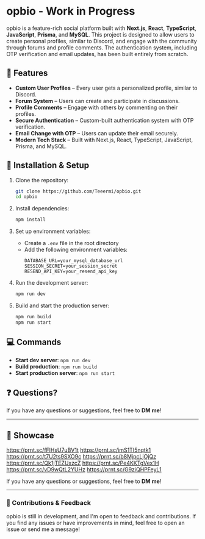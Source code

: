 # opbio - Work in Progress

opbio is a feature-rich social platform built with **Next.js**, **React**, **TypeScript**, **JavaScript**, **Prisma**, and **MySQL**. This project is designed to allow users to create personal profiles, similar to Discord, and engage with the community through forums and profile comments. The authentication system, including OTP verification and email updates, has been built entirely from scratch.

## 🚀 Features

- **Custom User Profiles** – Every user gets a personalized profile, similar to Discord.
- **Forum System** – Users can create and participate in discussions.
- **Profile Comments** – Engage with others by commenting on their profiles.
- **Secure Authentication** – Custom-built authentication system with OTP verification.
- **Email Change with OTP** – Users can update their email securely.
- **Modern Tech Stack** – Built with Next.js, React, TypeScript, JavaScript, Prisma, and MySQL.

## 🔧 Installation & Setup

1. Clone the repository:

   ```sh
   git clone https://github.com/Teeermi/opbio.git
   cd opbio
   ```

2. Install dependencies:

   ```sh
   npm install
   ```

3. Set up environment variables:

   - Create a `.env` file in the root directory
   - Add the following environment variables:
     ```env
     DATABASE_URL=your_mysql_database_url
     SESSION_SECRET=your_session_secret
     RESEND_API_KEY=your_resend_api_key
     ```

4. Run the development server:

   ```sh
   npm run dev
   ```

5. Build and start the production server:
   ```sh
   npm run build
   npm run start
   ```

## 💻 Commands

- **Start dev server**: `npm run dev`
- **Build production**: `npm run build`
- **Start production server**: `npm run start`

## ❓ Questions?

If you have any questions or suggestions, feel free to **DM me**!

---

## 🎥 Showcase

https://prnt.sc/fFlHsU7uBV1t
https://prnt.sc/imS1TI5nqtk1
https://prnt.sc/t7U2ts9SXO9c
https://prnt.sc/b8MjpcLjOjQz
https://prnt.sc/Qk1jTEZUxzcZ
https://prnt.sc/Pe4KKTgVex1H
https://prnt.sc/vD9wQtL2YUHz
https://prnt.sc/G9ziQHPFeyL1

If you have any questions or suggestions, feel free to **DM me**!

---

### 🤝 Contributions & Feedback

opbio is still in development, and I'm open to feedback and contributions. If you find any issues or have improvements in mind, feel free to open an issue or send me a message!
